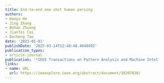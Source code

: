 ```yaml
---
title: End-to-end one-shot human parsing
authors:
- Haoyu He
- Jing Zhang
- Bohan Zhuang
- Jianfei Cai
- Dacheng Tao
date: '2023-01-01'
publishDate: '2025-03-14T12:48:48.404849Z'
publication_types:
- article-journal
publication: '*IEEE Transactions on Pattern Analysis and Machine Intelligence*'
links:
- name: URL
  url: https://ieeexplore.ieee.org/abstract/document/10207820/
---
```

